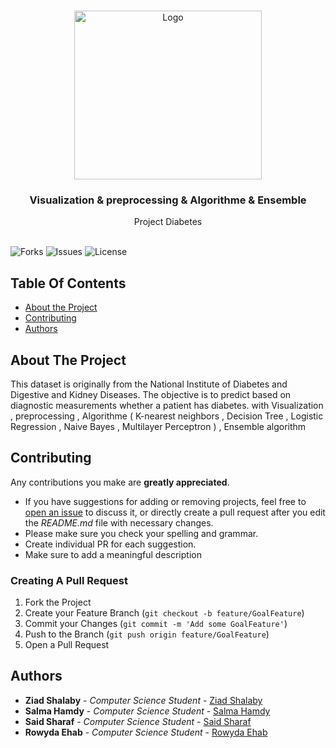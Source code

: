 
<br/>
<p align="center">
  <a href="https://github.com/ZeadShalaby/Data-Mining-Diabetes">
          <img src="https://imgur.com/IeW1mpG.png?w=1096" alt="Logo" width="300" height="270">
    
  </a>
    
<h3 align="center"> Visualization & preprocessing & Algorithme & Ensemble </h3>

  <p align="center">
     Project Diabetes
    <br/>
    <br/>
  </p>
  

![Forks](https://img.shields.io/github/forks/ZeadShalaby/Data-Mining-Diabetes?style=social) ![Issues](https://img.shields.io/github/issues/ZeadShalaby/Data-Mining-Diabetes) ![License](https://img.shields.io/github/license/ZeadShalaby/Data-Mining-Diabetes)

## Table Of Contents

* [About the Project](#about-the-project)
* [Contributing](#contributing)
* [Authors](#authors)



</p>

## About The Project
This dataset is originally from the National Institute of Diabetes and Digestive and Kidney Diseases. The objective is to predict based on diagnostic measurements whether a patient has diabetes.
with Visualization , preprocessing , Algorithme ( K-nearest neighbors  , Decision Tree , Logistic Regression , Naive Bayes , Multilayer Perceptron  ) , Ensemble algorithm
## Contributing

Any contributions you make are **greatly appreciated**.

* If you have suggestions for adding or removing projects, feel free
  to [open an issue](https://github.com/ZeadShalaby/Data-Mining-Diabetes/issues/new) to discuss it, or directly
  create a pull request after you edit the *README.md* file with necessary changes.
* Please make sure you check your spelling and grammar.
* Create individual PR for each suggestion.
* Make sure to add a meaningful description

### Creating A Pull Request

1. Fork the Project
2. Create your Feature Branch (`git checkout -b feature/GoalFeature`)
3. Commit your Changes (`git commit -m 'Add some GoalFeature'`)
4. Push to the Branch (`git push origin feature/GoalFeature`)
5. Open a Pull Request



## Authors
* **Ziad Shalaby** - *Computer Science Student* - [Ziad Shalaby](https://github.com/ZeadShalaby)
* **Salma Hamdy** - *Computer Science Student* - [Salma Hamdy](https://github.com/salmaserag)
* **Said Sharaf** - *Computer Science Student* - [Said Sharaf](https://github.com/Saidsharaf)
* **Rowyda Ehab** - *Computer Science Student* - [Rowyda Ehab](https://github.com/RowydaEhab8)


